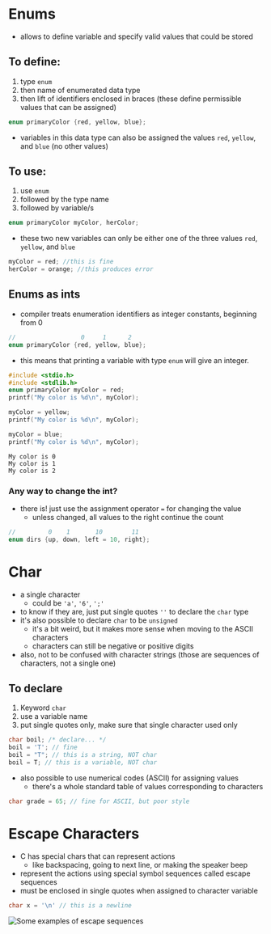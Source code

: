 # Enums
* allows to define variable and specify valid values that could be stored
## To define:
1. type `enum`
2. then name of enumerated data type
3. then lift of identifiers enclosed in braces (these define permissible values that can be assigned)
```c
enum primaryColor {red, yellow, blue};
```
* variables in this data type can also be assigned the values `red`, `yellow`, and `blue` (no other values)
## To use:
1. use `enum`
2. followed by the type name
3. followed by variable/s
```c
enum primaryColor myColor, herColor;
```
* these two new variables can only be either one of the three values `red`, `yellow`, and `blue`
```c
myColor = red; //this is fine
herColor = orange; //this produces error
``` 
## Enums as ints
* compiler treats enumeration identifiers as integer constants, beginning from 0
```c
//                  0     1      2
enum primaryColor {red, yellow, blue};
```
* this means that printing a variable with type `enum` will give an integer.
```c
#include <stdio.h>
#include <stdlib.h>
enum primaryColor myColor = red;
printf("My color is %d\n", myColor);

myColor = yellow;
printf("My color is %d\n", myColor);

myColor = blue;
printf("My color is %d\n", myColor);
```
```
My color is 0
My color is 1
My color is 2
```
### Any way to change the int?
* there is! just use the assignment operator `=` for changing the value
    * unless changed, all values to the right continue the count
```c
//         0    1       10        11
enum dirs {up, down, left = 10, right};
```
# Char
* a single character
    * could be `'a'`, `'6'`, `';'`
* to know if they are, just put single quotes `''` to declare the `char` type
* it's also possible to declare `char` to be `unsigned`
    * it's a bit weird, but it makes more sense when moving to the ASCII characters
    * characters can still be negative or positive digits
* also, not to be confused with character strings (those are sequences of characters, not a single one)
## To declare
1. Keyword `char`
2. use a variable name
3. put single quotes only, make sure that single character used only
```c
char boil; /* declare... */
boil = 'T'; // fine
boil = "T"; // this is a string, NOT char
boil = T; // this is a variable, NOT char
```
* also possible to use numerical codes (ASCII) for assigning values
    * there's a whole standard table of values corresponding to characters
```c
char grade = 65; // fine for ASCII, but poor style
```
# Escape Characters
* C has special chars that can represent actions
    * like backspacing, going to next line, or making the speaker beep
* represent the actions using special symbol sequences called escape sequences
* must be enclosed in single quotes when assigned to character variable
```c
char x = '\n' // this is a newline
```
![Some examples of escape sequences](https://cdn.educba.com/academy/wp-content/uploads/2020/01/Escape-Sequence-is-C.png)